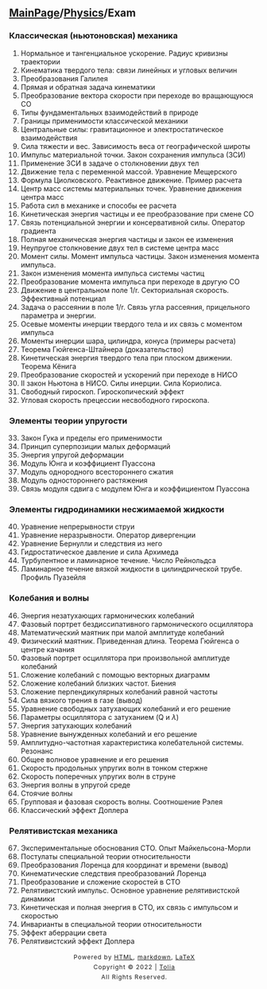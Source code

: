 <head>
    <script src="https://cdn.mathjax.org/mathjax/latest/MathJax.js?config=TeX-AMS-MML_HTMLorMML" type="text/javascript"></script>
    <script type="text/x-mathjax-config">
        MathJax.Hub.Config({
            tex2jax: {
            skipTags: ['script', 'noscript', 'style', 'textarea', 'pre'],
            inlineMath: [['$','$']]
            }
        });
    </script>
</head>

## [MainPage](../index.md)/[Physics](README.md)/Exam

### Классическая (ньютоновская) механика

1. Нормальное и тангенциальное ускорение. Радиус кривизны траектории
2. Кинематика твердого тела: связи линейных и угловых величин
3. Преобразования Галилея
4. Прямая и обратная задача кинематики
5. Преобразование вектора скорости при переходе во вращающуюся СО
6. Типы фундаментальных взаимодействий в природе
7. Границы применимости классической механики
8. Центральные силы: гравитационное и электростатическое взаимодействия
9. Сила тяжести и вес. Зависимость веса от географической широты
10. Импульс материальной точки. Закон сохранения импульса (ЗСИ)
11. Применение ЗСИ в задаче о столкновении двух тел
12. Движение тела с переменной массой. Уравнение Мещерского
13. Формула Циолковского. Реактивное движение. Пример расчета
14. Центр масс системы материальных точек. Уравнение движения центра масс
15. Работа сил в механике и способы ее расчета
16. Кинетическая энергия частицы и ее преобразование при смене СО
17. Связь потенциальной энергии и консервативной силы. Оператор градиента
18. Полная механическая энергия частицы и закон ее изменения
19. Неупругое столкновение двух тел в системе центра масс
20. Момент силы. Момент импульса частицы. Закон изменения момента импульса.
21. Закон изменения момента импульса системы частиц
22. Преобразование момента импульса при переходе в другую СО
23. Движение в центральном поле 1/r. Секториальная скорость.
Эффективный потенциал
24. Задача о рассеянии в поле 1/r.
Связь угла рассеяния, прицельного параметра и энергии.
25. Осевые моменты инерции твердого тела и их связь с моментом импульса
26. Моменты инерции шара, цилиндра, конуса (примеры расчета)
27. Теорема Гюйгенса-Штайнера (доказательство)
28. Кинетическая энергия твердого тела при плоском движении. Теорема Кёнига
29. Преобразование скоростей и ускорений при переходе в НИСО
30. II закон Ньютона в НИСО. Силы инерции. Сила Кориолиса.
31. Свободный гироскоп. Гироскопический эффект
32. Угловая скорость прецессии несвободного гироскопа.

### Элементы теории упругости

33. Закон Гука и пределы его применимости
34. Принцип суперпозиции малых деформаций
35. Энергия упругой деформации
36. Модуль Юнга и коэффициент Пуассона
37. Модуль однородного всестороннего сжатия
38. Модуль одностороннего растяжения
39. Связь модуля сдвига с модулем Юнга и коэффициентом Пуассона

### Элементы гидродинамики несжимаемой жидкости

40. Уравнение непрерывности струи
41. Уравнение неразрывности. Оператор дивергенции
42. Уравнение Бернулли и следствия из него
43. Гидростатическое давление и сила Архимеда
44. Турбулентное и ламинарное течение. Число Рейнольдса
45. Ламинарное течение вязкой жидкости в цилиндрической трубе. Профиль Пуазейля

### Колебания и волны

46. Энергия незатухающих гармонических колебаний
47. Фазовый портрет бездиссипативного гармонического осциллятора
48. Математический маятник при малой амплитуде колебаний
49. Физический маятник. Приведенная длина. Теорема Гюйгенса о центре качания
50. Фазовый портрет осциллятора при произвольной амплитуде колебаний
51. Сложение колебаний с помощью векторных диаграмм
52. Сложение колебаний близких частот. Биения
53. Сложение перпендикулярных колебаний равной частоты
54. Сила вязкого трения в газе (вывод)
55. Уравнение свободных затухающих колебаний и его решение
56. Параметры осциллятора с затуханием (Q и $\lambda$)
57. Энергия затухающих колебаний
58. Уравнение вынужденных колебаний и его решение
59. Амплитудно-частотная характеристика колебательной системы. Резонанс
60. Общее волновое уравнение и его решения
61. Скорость продольных упругих волн в тонком стержне
62. Скорость поперечных упругих волн в струне
63. Энергия волны в упругой среде
64. Стоячие волны
65. Групповая и фазовая скорость волны. Соотношение Рэлея
66. Классический эффект Доплера

### Релятивистская механика

67. Экспериментальные обоснования СТО. Опыт Майкельсона-Морли
68. Постулаты специальной теории относительности
69. Преобразования Лоренца для координат и времени (вывод)
70. Кинематические следствия преобразований Лоренца
71. Преобразование и сложение скоростей в СТО
72. Релятивистский импульс. Основное уравнение релятивистской динамики
73. Кинетическая и полная энергия в СТО, их связь с импульсом и скоростью
74. Инварианты в специальной теории относительности
75. Эффект аберрации света
76. Релятивистский эффект Доплера

<style type="text/css">
    #footer {
        position: relative;
        margin: 0 auto;
        line-height: 20px;
        text-align: center;
        font-size: 12px;
        letter-spacing: 1px;
    }
 
    .content {
        height: 1800px;
        width: 100%;
        text-align: center;
    }
</style>

<div id="footer">
    Powered by
    <a href="https://html5up.net">HTML</a>, 
    <a href="https://markdown.com.cn/">markdown</a>, 
    <a href="https://www.latex-project.org/">LaTeX</a>
    <br>
    Copyright © 2022 | 
    <a href="https://tolia-gh.github.io">Tolia</a>
    <br>
    All Rights Reserved.
    <br>
</div>